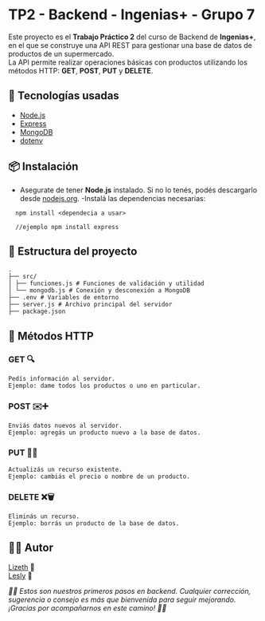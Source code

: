 # TP2 - Backend - Ingenias+ - Grupo 7

Este proyecto es el **Trabajo Práctico 2** del curso de Backend de **Ingenias+**, en el que se construye una API REST para gestionar una base de datos de productos de un supermercado.  
La API permite realizar operaciones básicas con productos utilizando los métodos HTTP: **GET**, **POST**, **PUT** y **DELETE**.

## 🚀 Tecnologías usadas

- [Node.js](https://nodejs.org/)
- [Express](https://expressjs.com/)
- [MongoDB](https://www.mongodb.com/)
- [dotenv](https://www.npmjs.com/package/dotenv)

## 📦 Instalación
- Asegurate de tener **Node.js** instalado. Si no lo tenés, podés descargarlo desde [nodejs.org](nodejs.org).
-Instalá las dependencias necesarias:
```
  npm install <dependecia a usar>

  //ejemplo npm install express
```


## 📁 Estructura del proyecto
```
.
├── src/
│ ├── funciones.js # Funciones de validación y utilidad
│ └── mongodb.js # Conexión y desconexión a MongoDB
├── .env # Variables de entorno
├── server.js # Archivo principal del servidor
├── package.json
```

## 📡 Métodos HTTP

### GET 🔍
    Pedís información al servidor.
    Ejemplo: dame todos los productos o uno en particular.

### POST ✉️➕
    Enviás datos nuevos al servidor.
    Ejemplo: agregás un producto nuevo a la base de datos.

### PUT 📝🔄
    Actualizás un recurso existente.
    Ejemplo: cambiás el precio o nombre de un producto.

### DELETE ❌🗑️
    Eliminás un recurso.
    Ejemplo: borrás un producto de la base de datos.

## 👩‍💻 Autor
 [Lizeth](https://github.com/Liizeth/) 🦋<br> 
 [Lesly](https://github.com/ltoctoar) 🐾

 *🦋🐾 Estos son nuestros primeros pasos en backend. Cualquier corrección, sugerencia o consejo es más que bienvenida para seguir mejorando. ¡Gracias por acompañarnos en este camino! 🐾🦋*

